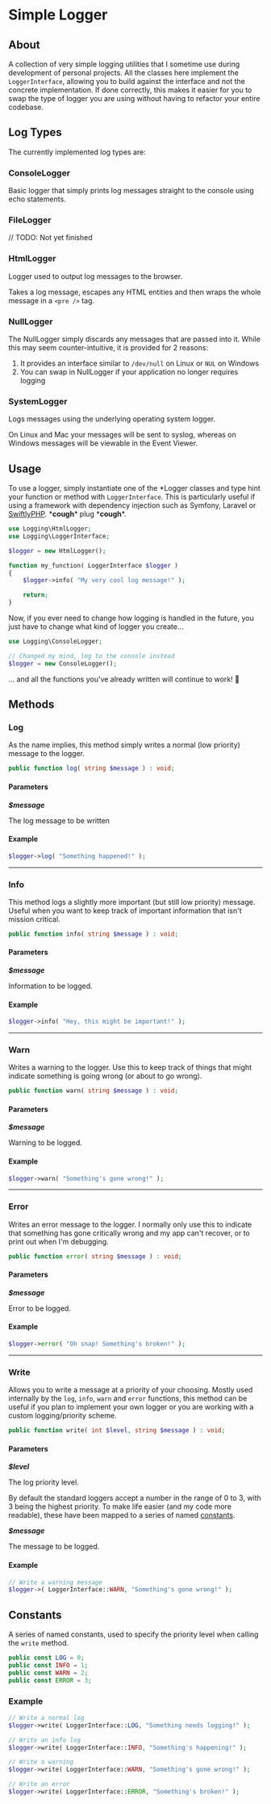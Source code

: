 # Simple Logger
## About

A collection of very simple logging utilities that I sometime use during
development of personal projects. All the classes here implement the
`LoggerInterface`, allowing you to build against the interface and not the
concrete implementation. If done correctly, this makes it easier for you to swap
the type of logger you are using without having to refactor your entire
codebase.

## Log Types

The currently implemented log types are:

### ConsoleLogger

Basic logger that simply prints log messages straight to the console using echo
statements.

### FileLogger

// TODO: Not yet finished

### HtmlLogger

Logger used to output log messages to the browser.

Takes a log message, escapes any HTML entities and then wraps the whole message
in a `<pre />` tag.

### NullLogger

The NullLogger simply discards any messages that are passed into it. While this
may seem counter-intuitive, it is provided for 2 reasons:

1. It provides an interface similar to `/dev/null` on Linux or `NUL` on Windows
2. You can swap in NullLogger if your application no longer requires logging

### SystemLogger

Logs messages using the underlying operating system logger.

On Linux and Mac your messages will be sent to syslog, whereas on Windows
messages will be viewable in the Event Viewer.

## Usage

To use a logger, simply instantiate one of the \*Logger classes and type hint
your function or method with `LoggerInterface`. This is particularly useful if
using a framework with dependency injection such as Symfony, Laravel or
[SwiftlyPHP](https://github.com/SwiftlyPHP). \*__cough__\* plug \*__cough__\*.

```php
use Logging\HtmlLogger;
use Logging\LoggerInterface;

$logger = new HtmlLogger();

function my_function( LoggerInterface $logger )
{
    $logger->info( "My very cool log message!" );  

    return;
}
```

Now, if you ever need to change how logging is handled in the future, you just
have to change what kind of logger you create...

```php
use Logging\ConsoleLogger;

// Changed my mind, log to the console instead
$logger = new ConsoleLogger();
```

... and all the functions you've already written will continue to work! 🎉

## Methods

### Log

As the name implies, this method simply writes a normal (low priority) message
to the logger.

```php
public function log( string $message ) : void;
```

#### Parameters

_**$message**_

The log message to be written

#### Example

```php
$logger->log( "Something happened!" );
```
---

### Info

This method logs a slightly more important (but still low priority) message.
Useful when you want to keep track of important information that isn't mission
critical.

```php
public function info( string $message ) : void;
```

#### Parameters

_**$message**_

Information to be logged.

#### Example

```php
$logger->info( "Hey, this might be important!" );
```

---

### Warn

Writes a warning to the logger. Use this to keep track of things that might
indicate something is going wrong (or about to go wrong).

```php
public function warn( string $message ) : void;
```

#### Parameters

_**$message**_

Warning to be logged.

#### Example

```php
$logger->warn( "Something's gone wrong!" );
```

---

### Error

Writes an error message to the logger. I normally only use this to indicate
that something has gone critically wrong and my app can't recover, or to print
out when I'm debugging.

```php
public function error( string $message ) : void;
```

#### Parameters

_**$message**_

Error to be logged.

#### Example

```php
$logger->error( "Oh snap! Something's broken!" );
```

---

### Write

Allows you to write a message at a priority of your choosing. Mostly used
internally by the `log`, `info`, `warn` and `error` functions, this method can
be useful if you plan to implement your own logger or you are working with a
custom logging/priority scheme.

```php
public function write( int $level, string $message ) : void;
```
#### Parameters

_**$level**_

The log priority level.

By default the standard loggers accept a number in the
range of 0 to 3, with 3 being the highest priority. To make life easier (and my
code more readable), these have been mapped to a series of named
[constants](#Constants).

_**$message**_

The message to be logged.

#### Example

```php
// Write a warning message
$logger->( LoggerInterface::WARN, "Something's gone wrong!" );
```

## Constants

A series of named constants, used to specify the priority level when calling the
`write` method.

```php
public const LOG = 0;
public const INFO = 1;
public const WARN = 2;
public const ERROR = 3;
```

### Example

```php
// Write a normal log
$logger->write( LoggerInterface::LOG, "Something needs logging!" );

// Write an info log
$logger->write( LoggerInterface::INFO, "Something's happening!" );

// Write a warning
$logger->write( LoggerInterface::WARN, "Something's gone wrong!" );

// Write an error
$logger->write( LoggerInterface::ERROR, "Something's broken!" );
```
